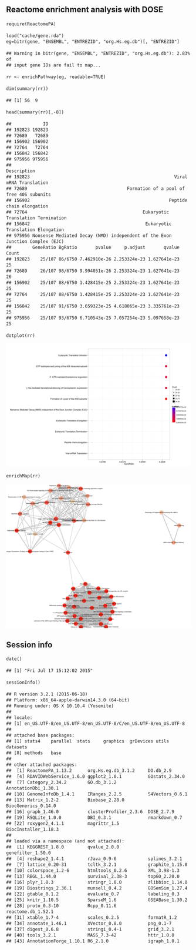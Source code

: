 Reactome enrichment analysis with DOSE
--------------------------------------

    require(ReactomePA)

    load("cache/gene.rda")
    eg=bitr(gene, "ENSEMBL", "ENTREZID", "org.Hs.eg.db")[, "ENTREZID"]

    ## Warning in bitr(gene, "ENSEMBL", "ENTREZID", "org.Hs.eg.db"): 2.83% of
    ## input gene IDs are fail to map...

    rr <- enrichPathway(eg, readable=TRUE)

    dim(summary(rr))

    ## [1] 56  9

    head(summary(rr)[,-8])

    ##            ID
    ## 192823 192823
    ## 72689   72689
    ## 156902 156902
    ## 72764   72764
    ## 156842 156842
    ## 975956 975956
    ##                                                                         Description
    ## 192823                                                       Viral mRNA Translation
    ## 72689                                      Formation of a pool of free 40S subunits
    ## 156902                                                     Peptide chain elongation
    ## 72764                                            Eukaryotic Translation Termination
    ## 156842                                            Eukaryotic Translation Elongation
    ## 975956 Nonsense Mediated Decay (NMD) independent of the Exon Junction Complex (EJC)
    ##        GeneRatio BgRatio       pvalue     p.adjust       qvalue Count
    ## 192823    25/107 86/6750 7.462910e-26 2.253324e-23 1.627641e-23    25
    ## 72689     26/107 98/6750 9.994051e-26 2.253324e-23 1.627641e-23    26
    ## 156902    25/107 88/6750 1.428415e-25 2.253324e-23 1.627641e-23    25
    ## 72764     25/107 88/6750 1.428415e-25 2.253324e-23 1.627641e-23    25
    ## 156842    25/107 91/6750 3.659323e-25 4.618065e-23 3.335761e-23    25
    ## 975956    25/107 93/6750 6.710543e-25 7.057254e-23 5.097658e-23    25

    dotplot(rr)

![](Reactome_files/figure-markdown_strict/unnamed-chunk-3-1.png)

    enrichMap(rr)

![](figures/Screenshot%202015-07-17%2015.10.49.png)


Session info
------------

    date()

    ## [1] "Fri Jul 17 15:12:02 2015"

    sessionInfo()

    ## R version 3.2.1 (2015-06-18)
    ## Platform: x86_64-apple-darwin14.3.0 (64-bit)
    ## Running under: OS X 10.10.4 (Yosemite)
    ## 
    ## locale:
    ## [1] en_US.UTF-8/en_US.UTF-8/en_US.UTF-8/C/en_US.UTF-8/en_US.UTF-8
    ## 
    ## attached base packages:
    ## [1] stats4    parallel  stats     graphics  grDevices utils     datasets 
    ## [8] methods   base     
    ## 
    ## other attached packages:
    ##  [1] ReactomePA_1.13.2      org.Hs.eg.db_3.1.2     DO.db_2.9             
    ##  [4] RDAVIDWebService_1.6.0 ggplot2_1.0.1          GOstats_2.34.0        
    ##  [7] Category_2.34.2        GO.db_3.1.2            AnnotationDbi_1.30.1  
    ## [10] GenomeInfoDb_1.4.1     IRanges_2.2.5          S4Vectors_0.6.1       
    ## [13] Matrix_1.2-2           Biobase_2.28.0         BiocGenerics_0.14.0   
    ## [16] graph_1.46.0           clusterProfiler_2.3.6  DOSE_2.7.9            
    ## [19] RSQLite_1.0.0          DBI_0.3.1              rmarkdown_0.7         
    ## [22] roxygen2_4.1.1         magrittr_1.5           BiocInstaller_1.18.3  
    ## 
    ## loaded via a namespace (and not attached):
    ##  [1] KEGGREST_1.8.0         qvalue_2.0.0           genefilter_1.50.0     
    ##  [4] reshape2_1.4.1         rJava_0.9-6            splines_3.2.1         
    ##  [7] lattice_0.20-31        tcltk_3.2.1            graphite_1.15.0       
    ## [10] colorspace_1.2-6       htmltools_0.2.6        XML_3.98-1.3          
    ## [13] RBGL_1.44.0            survival_2.38-3        topGO_2.20.0          
    ## [16] plyr_1.8.3             stringr_1.0.0          zlibbioc_1.14.0       
    ## [19] Biostrings_2.36.1      munsell_0.4.2          GOSemSim_1.27.4       
    ## [22] gtable_0.1.2           evaluate_0.7           labeling_0.3          
    ## [25] knitr_1.10.5           SparseM_1.6            GSEABase_1.30.2       
    ## [28] proto_0.3-10           Rcpp_0.11.6            reactome.db_1.52.1    
    ## [31] xtable_1.7-4           scales_0.2.5           formatR_1.2           
    ## [34] annotate_1.46.1        XVector_0.8.0          png_0.1-7             
    ## [37] digest_0.6.8           stringi_0.4-1          grid_3.2.1            
    ## [40] tools_3.2.1            MASS_7.3-42            httr_1.0.0            
    ## [43] AnnotationForge_1.10.1 R6_2.1.0               igraph_1.0.1
